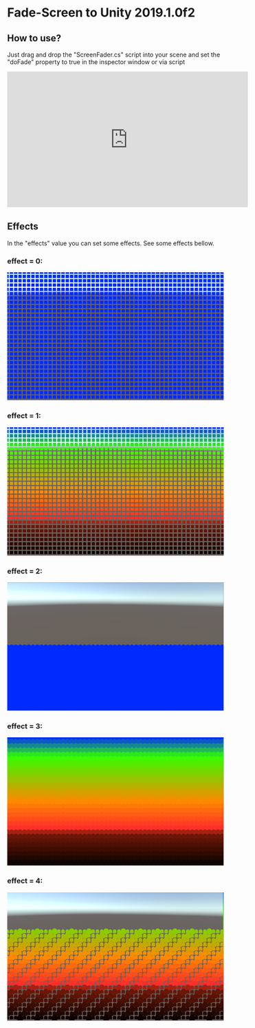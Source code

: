 # Fade-Screen to Unity 2019.1.0f2

## How to use?
Just drag and drop the "ScreenFader.cs" script into your scene and set the "doFade"
property to true in the inspector window or via script

<iframe width="560" height="315" src="https://www.youtube.com/embed/usxqtYKEwbs" frameborder="0" allow="accelerometer; autoplay; encrypted-media; gyroscope; picture-in-picture" allowfullscreen></iframe>


## Effects
In the "effects" value you can set some effects. See some effects bellow.

### effect = 0:
![image 0](https://github.com/BrunoS3D/Fade-Screen/blob/master/images/0.png)

### effect = 1:
![image 1](https://github.com/BrunoS3D/Fade-Screen/blob/master/images/1.png)

### effect = 2:
![image 2](https://github.com/BrunoS3D/Fade-Screen/blob/master/images/2.png)

### effect = 3:
![image 3](https://github.com/BrunoS3D/Fade-Screen/blob/master/images/3.png)

### effect = 4:
![image 4](https://github.com/BrunoS3D/Fade-Screen/blob/master/images/4.png)
